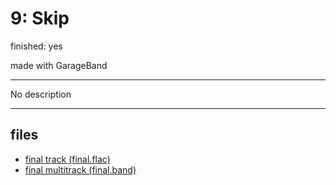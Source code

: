 # 9: Skip

finished: yes

made with GarageBand

---

No description


---
## files
- [final track (final.flac)](files/final.flac)
- [final multitrack (final.band)](files/final.band)
